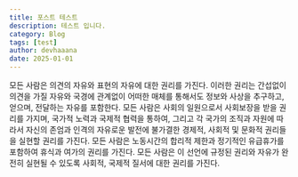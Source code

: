 ```yaml
---
title: 포스트 테스트
description: 테스트 입니다.
category: Blog
tags: [test]
author: devhaaana
date: 2025-01-01
---
```

모든 사람은 의견의 자유와 표현의 자유에 대한 권리를 가진다. 이러한 권리는 간섭없이 의견을 가질 자유와 국경에 관계없이 어떠한 매체를 통해서도 정보와 사상을 추구하고, 얻으며, 전달하는 자유를 포함한다. 모든 사람은 사회의 일원으로서 사회보장을 받을 권리를 가지며, 국가적 노력과 국제적 협력을 통하여, 그리고 각 국가의 조직과 자원에 따라서 자신의 존엄과 인격의 자유로운 발전에 불가결한 경제적, 사회적 및 문화적 권리들을 실현할 권리를 가진다. 모든 사람은 노동시간의 합리적 제한과 정기적인 유급휴가를 포함하여 휴식과 여가의 권리를 가진다. 모든 사람은 이 선언에 규정된 권리와 자유가 완전히 실현될 수 있도록 사회적, 국제적 질서에 대한 권리를 가진다.
